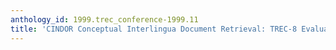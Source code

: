 ```yaml
---
anthology_id: 1999.trec_conference-1999.11
title: 'CINDOR Conceptual Interlingua Document Retrieval: TREC-8 Evaluation'
---
```

